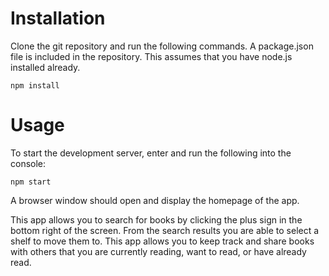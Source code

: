 # Installation
Clone the git repository and run the following commands. A package.json file is included in the repository. This assumes that you have node.js installed already.

`npm install`

# Usage
To start the development server, enter and run the following into the console:

`npm start`

A browser window should open and display the homepage of the app.

This app allows you to search for books by clicking the plus sign in the bottom right of the screen. From the search results you are able to select a shelf to move them to. This app allows you to keep track and share books with others that you are currently reading, want to read, or have already read.

